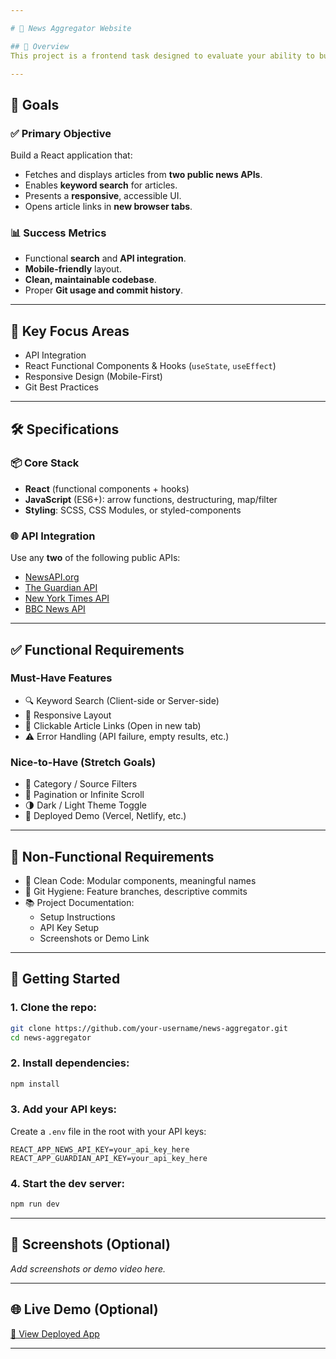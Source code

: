 ```yaml
---

# 📰 News Aggregator Website

## 📖 Overview  
This project is a frontend task designed to evaluate your ability to build a modern, responsive, and user-friendly web application. The objective is to create a **React-based news aggregator** that fetches and displays articles from multiple public news APIs. Users should be able to search articles by keyword and navigate to the original sources.

---
```


## 🎯 Goals

### ✅ Primary Objective
Build a React application that:
- Fetches and displays articles from **two public news APIs**.
- Enables **keyword search** for articles.
- Presents a **responsive**, accessible UI.
- Opens article links in **new browser tabs**.

### 📊 Success Metrics
- Functional **search** and **API integration**.
- **Mobile-friendly** layout.
- **Clean, maintainable codebase**.
- Proper **Git usage and commit history**.

---

## 🧠 Key Focus Areas
- API Integration
- React Functional Components & Hooks (`useState`, `useEffect`)
- Responsive Design (Mobile-First)
- Git Best Practices

---

## 🛠️ Specifications

### 📦 Core Stack
- **React** (functional components + hooks)
- **JavaScript** (ES6+): arrow functions, destructuring, map/filter
- **Styling**: SCSS, CSS Modules, or styled-components

### 🌐 API Integration
Use any **two** of the following public APIs:
- [NewsAPI.org](https://newsapi.org/)
- [The Guardian API](https://open-platform.theguardian.com/)
- [New York Times API](https://developer.nytimes.com/)
- [BBC News API](https://www.bbc.co.uk/developer)

---

## ✅ Functional Requirements

### Must-Have Features
- 🔍 Keyword Search (Client-side or Server-side)
- 📱 Responsive Layout
- 🔗 Clickable Article Links (Open in new tab)
- ⚠️ Error Handling (API failure, empty results, etc.)

### Nice-to-Have (Stretch Goals)
- 🧭 Category / Source Filters
- 🔁 Pagination or Infinite Scroll
- 🌗 Dark / Light Theme Toggle
- 🚀 Deployed Demo (Vercel, Netlify, etc.)

---

## 📄 Non-Functional Requirements
- 🧼 Clean Code: Modular components, meaningful names
- 🧱 Git Hygiene: Feature branches, descriptive commits
- 📚 Project Documentation:
  - Setup Instructions
  - API Key Setup
  - Screenshots or Demo Link

---

## 🚀 Getting Started

### 1. Clone the repo:
```bash
git clone https://github.com/your-username/news-aggregator.git
cd news-aggregator
```

### 2. Install dependencies:
```bash
npm install
```

### 3. Add your API keys:
Create a `.env` file in the root with your API keys:
```env
REACT_APP_NEWS_API_KEY=your_api_key_here
REACT_APP_GUARDIAN_API_KEY=your_api_key_here
```

### 4. Start the dev server:
```bash
npm run dev
```

---

## 📸 Screenshots (Optional)
_Add screenshots or demo video here._

---

## 🌐 Live Demo (Optional)
[🔗 View Deployed App](https://your-demo-link.com)

---
